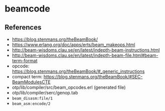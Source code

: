 beamcode
========

References
----------

- https://blog.stenmans.org/theBeamBook/
- https://www.erlang.org/doc/apps/erts/beam_makeops.html
- http://beam-wisdoms.clau.se/en/latest/indepth-beam-instructions.html
- http://beam-wisdoms.clau.se/en/latest/indepth-beam-file.html#beam-term-format
- opcode: https://blog.stenmans.org/theBeamBook/#_generic_instructions
- compact term: https://blog.stenmans.org/theBeamBook/#SEC-BeamModulesCTE
- otp/lib/compiler/src/beam_opcodes.erl (generated file)
- otp/lib/compiler/serc/genop.tab
- `beam_disasm:file/1`
- `beam_asm:encode/2`
